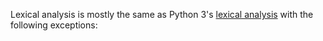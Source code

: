 Lexical analysis is mostly the same as Python 3's [lexical analysis](https://docs.python.org/3/reference/lexical_analysis.html) with the following exceptions:

